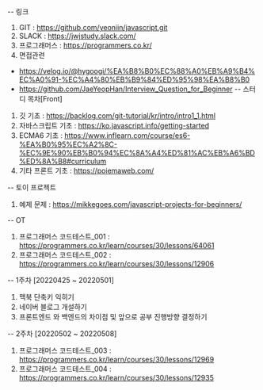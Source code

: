 --
링크<br>
1. GIT : https://github.com/yeoniin/javascript.git
2. SLACK : https://jwjstudy.slack.com/
3. 프로그래머스 : https://programmers.co.kr/
4. 면접관련
  - https://velog.io/@hygoogi/%EA%B8%B0%EC%88%A0%EB%A9%B4%EC%A0%91-%EC%A4%80%EB%B9%84%ED%95%98%EA%B8%B0
  - https://github.com/JaeYeopHan/Interview_Question_for_Beginner
--
스터디 목차[Front] <br>

1. 깃 기초 : https://backlog.com/git-tutorial/kr/intro/intro1_1.html
2. 자바스크립트 기초 : https://ko.javascript.info/getting-started
3. ECMA6 기초 : https://www.inflearn.com/course/es6-%EA%B0%95%EC%A2%8C-%EC%9E%90%EB%B0%94%EC%8A%A4%ED%81%AC%EB%A6%BD%ED%8A%B8#curriculum
4. 기타 프론트 기초 : https://poiemaweb.com/<br>

--
토이 프로젝트 <br>
1. 예제 문제 : https://mikkegoes.com/javascript-projects-for-beginners/

--
OT<br>
1. 프로그래머스 코드테스트_001 : https://programmers.co.kr/learn/courses/30/lessons/64061
2. 프로그래머스 코드테스트_002 : https://programmers.co.kr/learn/courses/30/lessons/12906

--
1주차 [20220425 ~ 20220501] <br>

1. 맥북 단축키 익히기
2. 네이버 블로그 개설하기
3. 프론트엔드 와 백엔드의 차이점 및 앞으로 공부 진행방향 결정하기

--
2주차 [20220502 ~ 20220508] <br>

1. 프로그래머스 코드테스트_003 : https://programmers.co.kr/learn/courses/30/lessons/12969
2. 프로그래머스 코드테스트_004 : https://programmers.co.kr/learn/courses/30/lessons/12935